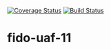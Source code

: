 [![Coverage Status](https://coveralls.io/repos/github/alexandernikiforov/fido-uaf/badge.svg?branch=master)](https://coveralls.io/github/alexandernikiforov/fido-uaf?branch=master) [![Build Status](https://travis-ci.com/alexandernikiforov/fido-uaf.svg?branch=master)](https://travis-ci.com/alexandernikiforov/fido-uaf)
# fido-uaf-11
